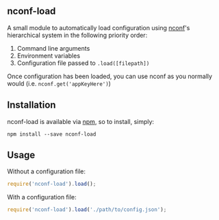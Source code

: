 ## nconf-load
A small module to automatically load configuration using [nconf](https://github.com/indexzero/nconf)'s hierarchical system in the following priority order:

1. Command line arguments
2. Environment variables
3. Configuration file passed to `.load([filepath])`

Once configuration has been loaded, you can use nconf as you normally would (i.e. `nconf.get('appKeyHere')`)

## Installation
nconf-load is available via [npm](https://www.npmjs.com/package/nconf-load), so to install, simply:
```shell
npm install --save nconf-load
```

## Usage
Without a configuration file:
```javascript
require('nconf-load').load();
```

With a configuration file:

```javascript
require('nconf-load').load('./path/to/config.json');
```
